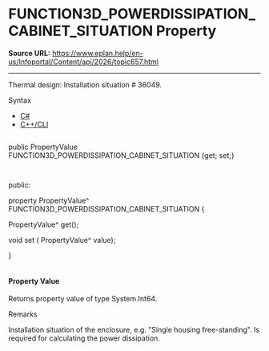 # FUNCTION3D_POWERDISSIPATION_CABINET_SITUATION Property

**Source URL:** https://www.eplan.help/en-us/Infoportal/Content/api/2026/topic657.html

---

Thermal design: Installation situation # 36049.

Syntax

- [C#](#i-syntax-CS)
- [C++/CLI](#i-syntax-CPP2005)

```
```
public PropertyValue FUNCTION3D_POWERDISSIPATION_CABINET_SITUATION {get; set;}
```
```

```
```
public:

property PropertyValue^ FUNCTION3D_POWERDISSIPATION_CABINET_SITUATION {

   PropertyValue^ get();

   void set (    PropertyValue^ value);

}
```
```

#### Property Value

Returns property value of type System.Int64.

Remarks

Installation situation of the enclosure, e.g. "Single housing free-standing". Is required for calculating the power dissipation.

